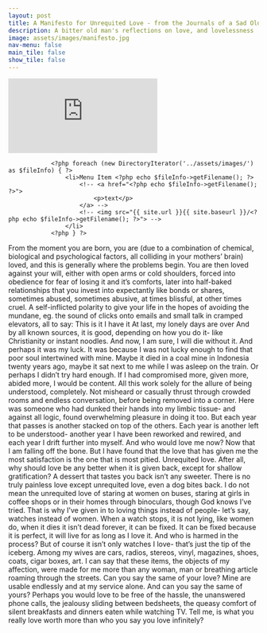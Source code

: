 ```yaml
---
layout: post
title: A Manifesto for Unrequited Love - from the Journals of a Sad Old Man
description: A bitter old man's reflections on love, and lovelessness
image: assets/images/manifesto.jpg
nav-menu: false
main_tile: false
show_tile: false
---
```

<iframe class ="adjustHeight" src="https://editor.p5js.org/TahsinTariq/embed/zeAlkZ5LK" frameborder="0" scrolling="no" onload="resizeIframe(this)"></iframe>

                <?php foreach (new DirectoryIterator('../assets/images/') as $fileInfo) { ?>
                    <li>Menu Item <?php echo $fileInfo->getFilename(); ?>
                        <!-- <a href="<?php echo $fileInfo->getFilename(); ?>">
                            <p>text</p>
                        </a> -->
                        <!-- <img src="{{ site.url }}{{ site.baseurl }}/<?php echo $fileInfo->getFilename(); ?>"> -->
                    </li>
                <?php } ?>
<!-- <script>
    $(document).ready(function(){
        var dir = "Src/themes/base/images/";
        var fileextension = [".png", ".jpg"];
        $.ajax({
            //This will retrieve the contents of the folder if the folder is configured as 'browsable'
            url: dir,
            success: function (data) {
                //List all .png file names in the page
                $(data).find("a:contains(" + (fileextension[0]) + "), a:contains(" + (fileextension[1]) + ")").each(function () {
                    var filename = this.href.replace(window.location.host, "").replace("http://", "");
                    $("body").append("<img src='" + dir + filename + "'>");
                });
            }
        });
    });
</script> -->
From the moment you are born, you are (due to a combination of chemical, biological and psychological factors, all colliding in your mothers’ brain) loved, and this is generally where the problems begin. You are then loved against your will, either with open arms or cold shoulders, forced into obedience for fear of losing it and it’s comforts, later into half-baked relationships that you invest into expectantly like bonds or shares, sometimes abused, sometimes abusive, at times blissful, at other times cruel. A self-inflicted polarity to give your life in the hopes of avoiding the mundane, eg. the sound of clicks onto emails and small talk in cramped elevators, all to say:
This is it
I have it
At last, my lonely days are over
And by all known sources, it is good, depending on how you do it- like Christianity or instant noodles. And now, I am sure, I will die without it. And perhaps it was my luck. It was because I was not lucky enough to find that poor soul intertwined with mine. Maybe it died in a coal mine in Indonesia twenty years ago, maybe it sat next to me while I was asleep on the train. Or perhaps I didn’t try hard enough. If I had compromised more, given more, abided more, I would be content. All this work solely for the allure of being understood, completely. Not misheard or casually thrust through crowded rooms and endless conversation, before being removed into a corner. Here was someone who had dunked their hands into my limbic tissue- and against all logic, found overwhelming pleasure in doing it too.
But each year that passes is another stacked on top of the others. Each year is another left to be understood- another year I have been reworked and rewired, and each year I drift further into myself. And who would love me now? Now that I am falling off the bone.
But I have found that the love that has given me the most satisfaction is the one that is most pitied. Unrequited love. After all, why should love be any better when it is given back, except for shallow gratification? A dessert that tastes you back isn’t any sweeter. There is no truly painless love except unrequited love, even a dog bites back.
I do not mean the unrequited love of staring at women on buses, staring at girls in coffee shops or in their homes through binoculars, though God knows I’ve tried. That is why I’ve given in to loving things instead of people- let’s say, watches instead of women. When a watch stops, it is not lying, like women do, when it dies it isn’t dead forever, it can be fixed. It can be fixed because it is perfect, it will live for as long as I love it. And who is harmed in the process?
But of course it isn’t only watches I love- that’s just the tip of the iceberg. Among my wives are cars, radios, stereos, vinyl, magazines, shoes, coats, cigar boxes, art. I can say that these items, the objects of my affection, were made for me more than any woman, man or breathing article roaming through the streets. Can you say the same of your love? Mine are usable endlessly and at my service alone. And can you say the same of yours? Perhaps you would love to be free of the hassle, the unanswered phone calls, the jealousy sliding between bedsheets, the queasy comfort of silent breakfasts and dinners eaten while watching TV. Tell me, is what you really love worth more than who you say you love infinitely?






